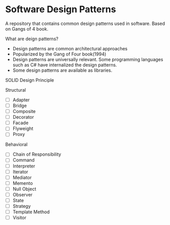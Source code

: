 # Software Design Patterns
 A repository that contains common design patterns used in software. Based on Gangs of 4 book. 

What are deign patterns?
- Design patterns are common architectural approaches
- Popularized by the Gang of Four book(1994)
- Design patterns are universally relevant. Some programming languages such as C# have internalized the design patterns.
- Some design patterns are available as libraries.

SOLID Design Principle



Structural
- [ ] Adapter
- [ ] Bridge
- [ ] Composite
- [ ] Decorator
- [ ] Facade
- [ ] Flyweight
- [ ] Proxy

Behavioral
- [ ] Chain of Responsibility
- [ ] Command
- [ ] Interpreter
- [ ] Iterator
- [ ] Mediator
- [ ] Memento
- [ ] Null Object
- [ ] Observer
- [ ] State
- [ ] Strategy
- [ ] Template Method
- [ ] Visitor